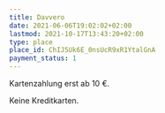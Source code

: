```yaml
---
title: Davvero
date: 2021-06-06T19:02:02+02:00
lastmod: 2021-10-17T13:43:20+02:00
type: place
place_id: ChIJ5Uk6E_0nsUcR9xR1YtalGnA
payment_status: 1
---
```


Kartenzahlung erst ab 10 €.

Keine Kreditkarten.
